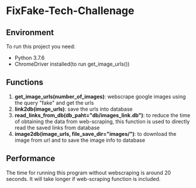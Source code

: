 # FixFake-Tech-Challenage

## Environment
To run this project you need:
 - Python 3.7.6
 - ChromeDriver installed(to run get_image_urls())


## Functions
1. **get_image_urls(number_of_images)**: webscrape google images using the query "fake" and get the urls
2. **link2db(image_urls)**: save the urls into database
3. **read_links_from_db(db_paht="db/images_link.db")**: to reduce the time of obtaining the data from web-scraping, this function is used to directly read the saved links from database
4. **image2db(image_urls, file_save_dir="images/")**: to download the image from url and to save the image info to database

## Performance
The time for running this program without webscraping is around 20 seconds. It will take longer if web-scraping function is included.
